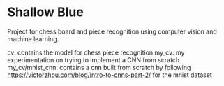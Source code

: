 # Shallow Blue
Project for chess board and piece recognition using computer vision and machine learning.

cv: contains the model for chess piece recognition
my_cv: my experimentation on trying to implement a CNN from scratch
  my_cv/mnist_cnn: contains a cnn built from scratch by following https://victorzhou.com/blog/intro-to-cnns-part-2/ for the mnist dataset
